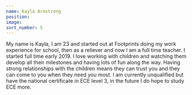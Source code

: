```yaml
---
name: Kayla Armstrong
position:
image:
sort_number: 5
---
```


My name is Kayla, I am 23 and started out at Footprints doing my work experience for school, then as a reliever and now I am a full time teacher. I started full time early 2019. I love working with children and watching them develop all their milestones and having lots of fun along the way. Having strong relationships with the children means they can trust you and they can come to you when they need you most. I am currently unqualified but have the national certificate in ECE level 3, in the future I do hope to study ECE more.&nbsp;
